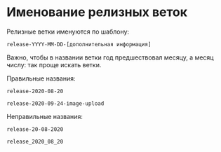 # Именование релизных веток

Релизные ветки именуются по шаблону:

```text
release-YYYY-MM-DD-[дополнительная информация]
```

Важно, чтобы в названии ветки год предшествовал месяцу, а месяц числу: так проще искать ветки.

Правильные названия:

```text
release-2020-08-20

release-2020-09-24-image-upload
```

Неправильные названия:

```text
release-20-08-2020

release_2020_08_20
```

